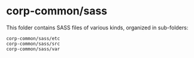 # corp-common/sass

This folder contains SASS files of various kinds, organized in sub-folders:

    corp-common/sass/etc
    corp-common/sass/src
    corp-common/sass/var
